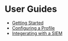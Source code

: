# User Guides

* [Getting Started](userguides/gettingstarted.md)
* [Configuring a Profile](userguides/profile.md)
* [Integerating with a SIEM](userguides/siemexample.md)
